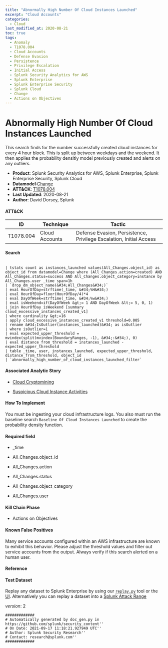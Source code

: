 ```yaml
---
title: "Abnormally High Number Of Cloud Instances Launched"
excerpt: "Cloud Accounts"
categories:
  - Cloud
last_modified_at: 2020-08-21
toc: true
tags:
  - Anomaly
  - T1078.004
  - Cloud Accounts
  - Defense Evasion
  - Persistence
  - Privilege Escalation
  - Initial Access
  - Splunk Security Analytics for AWS
  - Splunk Enterprise
  - Splunk Enterprise Security
  - Splunk Cloud
  - Change
  - Actions on Objectives
---
```


# Abnormally High Number Of Cloud Instances Launched

This search finds for the number successfully created cloud instances for every 4 hour block. This is split up between weekdays and the weekend. It then applies the probability densitiy model previously created and alerts on any outliers.

- **Product**: Splunk Security Analytics for AWS, Splunk Enterprise, Splunk Enterprise Security, Splunk Cloud
- **Datamodel**:[Change](https://docs.splunk.com/Documentation/CIM/latest/User/Change)
- **ATT&CK**: [T1078.004](https://attack.mitre.org/techniques/T1078/004/)
- **Last Updated**: 2020-08-21
- **Author**: David Dorsey, Splunk


#### ATT&CK

| ID          | Technique   | Tactic       |
| ----------- | ----------- |--------------|
| T1078.004 | Cloud Accounts | Defense Evasion, Persistence, Privilege Escalation, Initial Access |


#### Search

```

| tstats count as instances_launched values(All_Changes.object_id) as object_id from datamodel=Change where (All_Changes.action=created) AND All_Changes.status=success AND All_Changes.object_category=instance by All_Changes.user _time span=1h 
| `drop_dm_object_name(&#34;All_Changes&#34;)` 
| eval HourOfDay=strftime(_time, &#34;%H&#34;) 
| eval HourOfDay=floor(HourOfDay/4)*4 
| eval DayOfWeek=strftime(_time, &#34;%w&#34;) 
| eval isWeekend=if(DayOfWeek &gt;= 1 AND DayOfWeek &lt;= 5, 0, 1) 
| join HourOfDay isWeekend [summary cloud_excessive_instances_created_v1] 
| where cardinality &gt;=16 
| apply cloud_excessive_instances_created_v1 threshold=0.005 
| rename &#34;IsOutlier(instances_launched)&#34; as isOutlier 
| where isOutlier=1 
| eval expected_upper_threshold = mvindex(split(mvindex(BoundaryRanges, -1), &#34;:&#34;), 0) 
| eval distance_from_threshold = instances_launched - expected_upper_threshold 
| table _time, user, instances_launched, expected_upper_threshold, distance_from_threshold, object_id 
| `abnormally_high_number_of_cloud_instances_launched_filter`
```

#### Associated Analytic Story

* [Cloud Cryptomining](_stories/cloud_cryptomining)

* [Suspicious Cloud Instance Activities](_stories/suspicious_cloud_instance_activities)


#### How To Implement
You must be ingesting your cloud infrastructure logs. You also must run the baseline search `Baseline Of Cloud Instances Launched` to create the probability density function.

#### Required field

* _time

* All_Changes.object_id

* All_Changes.action

* All_Changes.status

* All_Changes.object_category

* All_Changes.user


#### Kill Chain Phase

* Actions on Objectives


#### Known False Positives
Many service accounts configured within an AWS infrastructure are known to exhibit this behavior. Please adjust the threshold values and filter out service accounts from the output. Always verify if this search alerted on a human user.




#### Reference


#### Test Dataset
Replay any dataset to Splunk Enterprise by using our [`replay.py`](https://github.com/splunk/attack_data#using-replaypy) tool or the [UI](https://github.com/splunk/attack_data#using-ui).
Alternatively you can replay a dataset into a [Splunk Attack Range](https://github.com/splunk/attack_range#replay-dumps-into-attack-range-splunk-server)



_version_: 2

```
#############
# Automatically generated by doc_gen.py in https://github.com/splunk/security_content''
# On Date: 2021-09-17 11:18:21.927949 UTC''
# Author: Splunk Security Research''
# Contact: research@splunk.com''
#############
```